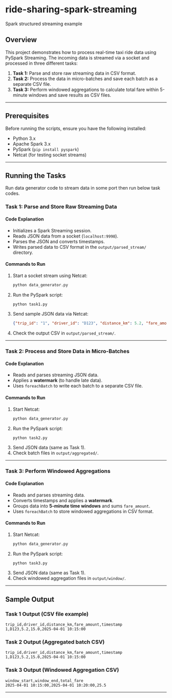 # ride-sharing-spark-streaming
Spark structured streaming example

## Overview
This project demonstrates how to process real-time taxi ride data using PySpark Streaming. The incoming data is streamed via a socket and processed in three different tasks:

1. **Task 1:** Parse and store raw streaming data in CSV format.
2. **Task 2:** Process the data in micro-batches and save each batch as a separate CSV file.
3. **Task 3:** Perform windowed aggregations to calculate total fare within 5-minute windows and save results as CSV files.

---

## Prerequisites
Before running the scripts, ensure you have the following installed:

- Python 3.x
- Apache Spark 3.x
- PySpark (`pip install pyspark`)
- Netcat (for testing socket streams)

---

## Running the Tasks

Run data generator code to stream data in some port then run below task codes.

### Task 1: Parse and Store Raw Streaming Data

#### **Code Explanation**
- Initializes a Spark Streaming session.
- Reads JSON data from a socket (`localhost:9998`).
- Parses the JSON and converts timestamps.
- Writes parsed data to CSV format in the `output/parsed_stream/` directory.

#### **Commands to Run**
1. Start a socket stream using Netcat:
   ```sh
   python data_generator.py
   ```
2. Run the PySpark script:
   ```sh
   python task1.py
   ```
3. Send sample JSON data via Netcat:
   ```json
   {"trip_id": "1", "driver_id": "D123", "distance_km": 5.2, "fare_amount": 15.0, "timestamp": "2025-04-01 10:15:00"}
   ```
4. Check the output CSV in `output/parsed_stream/`.

---

### Task 2: Process and Store Data in Micro-Batches

#### **Code Explanation**
- Reads and parses streaming JSON data.
- Applies a **watermark** (to handle late data).
- Uses `foreachBatch` to write each batch to a separate CSV file.

#### **Commands to Run**
1. Start Netcat:
   ```sh
   python data_generator.py
   ```
2. Run the PySpark script:
   ```sh
   python task2.py
   ```
3. Send JSON data (same as Task 1).
4. Check batch files in `output/aggregated/`.

---

### Task 3: Perform Windowed Aggregations

#### **Code Explanation**
- Reads and parses streaming data.
- Converts timestamps and applies a **watermark**.
- Groups data into **5-minute time windows** and sums `fare_amount`.
- Uses `foreachBatch` to store windowed aggregations in CSV format.

#### **Commands to Run**
1. Start Netcat:
   ```sh
   python data_generator.py
   ```
2. Run the PySpark script:
   ```sh
   python task3.py
   ```
3. Send JSON data (same as Task 1).
4. Check windowed aggregation files in `output/window/`.

---

## Sample Output

### **Task 1 Output (CSV file example)**
```
trip_id,driver_id,distance_km,fare_amount,timestamp
1,D123,5.2,15.0,2025-04-01 10:15:00
```

### **Task 2 Output (Aggregated batch CSV)**
```
trip_id,driver_id,distance_km,fare_amount,timestamp
1,D123,5.2,15.0,2025-04-01 10:15:00
```

### **Task 3 Output (Windowed Aggregation CSV)**
```
window_start,window_end,total_fare
2025-04-01 10:15:00,2025-04-01 10:20:00,25.5
```

---

